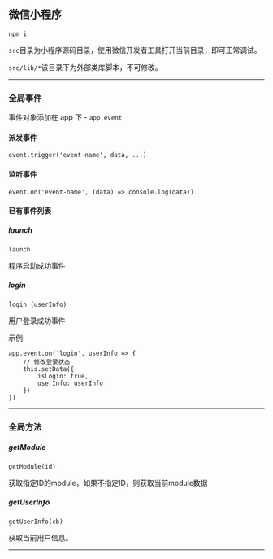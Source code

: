 微信小程序
---

`npm i`

`src`目录为小程序源码目录，使用微信开发者工具打开当前目录，即可正常调试。

`src/lib/*`该目录下为外部类库脚本，不可修改。

----
### 全局事件

事件对象添加在 app 下 - `app.event`

#### 派发事件

`event.trigger('event-name', data, ...)`

#### 监听事件

`event.on('event-name', (data) => console.log(data))`

#### 已有事件列表

##### launch

`launch`

程序启动成功事件

##### login

`login (userInfo)`

用户登录成功事件 

示例:

```
app.event.on('login', userInfo => {
    // 修改登录状态
    this.setData({
        isLogin: true,
        userInfo: userInfo
    })
})

```

----

### 全局方法

##### getModule

`getModule(id)`

获取指定ID的module，如果不指定ID，则获取当前module数据

##### getUserInfo

`getUserInfo(cb)`

获取当前用户信息。

-----